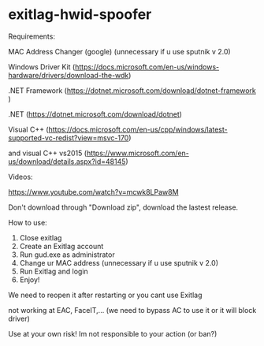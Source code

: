 # exitlag-hwid-spoofer
Requirements:

MAC Address Changer (google) (unnecessary if u use sputnik v 2.0)

Windows Driver Kit (https://docs.microsoft.com/en-us/windows-hardware/drivers/download-the-wdk)

.NET Framework (https://dotnet.microsoft.com/download/dotnet-framework  )

.NET (https://dotnet.microsoft.com/download/dotnet)

Visual C++ (https://docs.microsoft.com/en-us/cpp/windows/latest-supported-vc-redist?view=msvc-170)

and visual C++ vs2015 (https://www.microsoft.com/en-us/download/details.aspx?id=48145)

Videos:

https://www.youtube.com/watch?v=mcwk8LPaw8M

Don't download through "Download zip", download the lastest release.

How to use:
1. Close exitlag
2. Create an Exitlag account
3. Run gud.exe as administrator
4. Change ur MAC address (unnecessary if u use sputnik v 2.0)
5. Run Exitlag and login
6. Enjoy!

We need to reopen it after restarting or you cant use Exitlag

not working at EAC, FaceIT,... (we need to bypass AC to use it or it will block driver)

Use at your own risk! Im not responsible to your action (or ban?)
